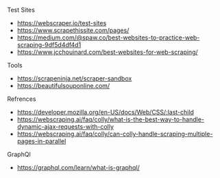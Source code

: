 Test Sites
- https://webscraper.io/test-sites
- https://www.scrapethissite.com/pages/
- https://medium.com/@spaw.co/best-websites-to-practice-web-scraping-9df5d4df4d1
- https://www.jcchouinard.com/best-websites-for-web-scraping/


Tools
- https://scrapeninja.net/scraper-sandbox
- https://beautifulsouponline.com/

Refrences
- https://developer.mozilla.org/en-US/docs/Web/CSS/:last-child
- https://webscraping.ai/faq/colly/what-is-the-best-way-to-handle-dynamic-ajax-requests-with-colly
- https://webscraping.ai/faq/colly/can-colly-handle-scraping-multiple-pages-in-parallel


GraphQl
- https://graphql.com/learn/what-is-graphql/

